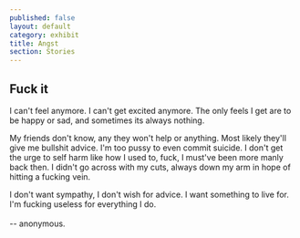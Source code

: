 ```yaml
---
published: false
layout: default
category: exhibit
title: Angst
section: Stories
---
```


## Fuck it

I can't feel anymore. I can't get excited anymore. The only feels I get are to be happy or sad, and sometimes its always nothing.
<br>

My friends don't know, any they won't help or anything. Most likely they'll give me bullshit advice. I'm too pussy to even commit suicide. I don't get the urge to self harm like how I used to, fuck, I must've been more manly back then. I didn't go across with my cuts, always down my arm in hope of hitting a fucking vein.
<br>

I don't want sympathy, I don't wish for advice. I want something to live for. I'm fucking useless for everything I do.<br><br>
-- anonymous.